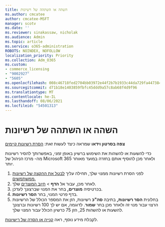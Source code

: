 ```yaml
---
title: השהה או השתהה של רשיונות
ms.author: cmcatee
author: cmcatee-MSFT
manager: scotv
ms.date: ''
ms.reviewer: sinakassaw, nicholak
ms.audience: Admin
ms.topic: article
ms.service: o365-administration
ROBOTS: NOINDEX, NOFOLLOW
localization_priority: Priority
ms.collection: Adm_O365
ms.custom:
- commerce_licensing
- "9002927"
- "5605"
ms.openlocfilehash: 008c46718fed2704bb03972e44f2b7b1933c44da729fa4473841939cc5caed51
ms.sourcegitcommit: d71b18e1403859fbfc45ddd9a57c8ab68f4d9f96
ms.translationtype: MT
ms.contentlocale: he-IL
ms.lasthandoff: 08/06/2021
ms.locfileid: "54501313"
---
```

# <a name="suspend-or-pause-licenses"></a>השהה או השתהה של רשיונות

**צפה בסרטון וידאו** שמראה כיצד לעשות זאת: [הסרת רשיונות קיימים](https://go.microsoft.com/fwlink/p/?linkid=2154938)

כדי להשעות או להשהות את השימוש ברשיון באופן זמני, באפשרותך להסיר רשיונות מה- מרכז הניהול של Microsoft 365 ולאחר מכן להוסיף אותם בחזרה במועד מאוחר יותר.

1. לפני הסרת רשיונות ממנוי שלך, תחילה עליך [לבטל את ההקצה של רשיונות ממשתמשים.](/microsoft-365/admin/manage/remove-licenses-from-users)
2. לאחר מכן, עבור אל **הדף**  >  [חיוב המוצרים](https://go.microsoft.com/fwlink/p/?linkid=842054) שלך.
3. בכרטיסיה **מוצרים,** בחר את המנוי שברצונך לעדכן.
4. בדף פרטי המנוי, בחר **הסר רשיונות**.
5. בחלונית **הסר רשיונות,** בתיבה **סה"כ** רשיונות, הזן את המספר הכולל של הרשיונות הרצוי עבור מנוי זה ולאחר מכן בחר **שמור**. לדוגמה, אם יש לך 100 רשיונות וברצונך להשעות או להשהות 25, הזן 75 כרשיון הכולל עבור המנוי שלך.

לקבלת מידע נוסף, ראה [קנייה או הסרה של רישיונות](/microsoft-365/commerce/licenses/buy-licenses).